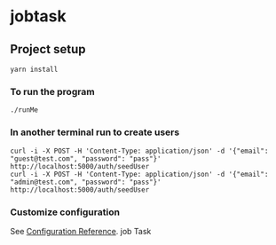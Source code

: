 # jobtask

## Project setup
```
yarn install
```

### To run the program 
```
./runMe
```
### In another terminal run to create users
```
curl -i -X POST -H 'Content-Type: application/json' -d '{"email": "guest@test.com", "password": "pass"}' http://localhost:5000/auth/seedUser
curl -i -X POST -H 'Content-Type: application/json' -d '{"email": "admin@test.com", "password": "pass"}' http://localhost:5000/auth/seedUser

```

### Customize configuration
See [Configuration Reference](https://cli.vuejs.org/config/).
job Task
